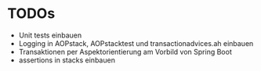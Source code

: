 # TODOs

* Unit tests einbauen
* Logging in AOPstack, AOPstacktest und transactionadvices.ah einbauen
* Transaktionen per Aspektorientierung am Vorbild von Spring Boot
* assertions in stacks einbauen
